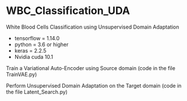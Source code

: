 # WBC_Classification_UDA
White Blood Cells Classification using Unsupervised Domain Adaptation


- tensorflow = 1.14.0
- python = 3.6 or higher
- keras = 2.2.5
- Nvidia cuda 10.1


Train a Variational Auto-Encoder using Source domain (code in the file TrainVAE.py)

Perform Unsupervised Domain Adaptation on the Target domain (code in the file Latent_Search.py)
